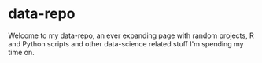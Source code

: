 # data-repo
Welcome to my data-repo, an ever expanding page with random projects, R and Python scripts and other data-science related stuff I'm spending my time on.
